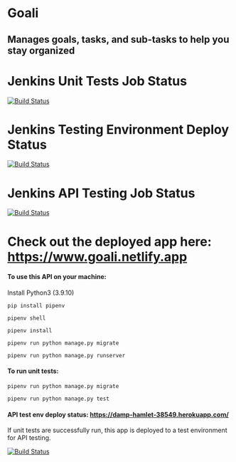 # Goali
## Manages goals, tasks, and sub-tasks to help you stay organized

# Jenkins Unit Tests Job Status

[![Build Status](https://2b59-199-101-192-89.ngrok.io/buildStatus/icon?job=goali_api_unit_tests)](https://2b59-199-101-192-89.ngrok.io/job/goali_api_unit_tests/)

# Jenkins Testing Environment Deploy Status

[![Build Status](https://2b59-199-101-192-89.ngrok.io/buildStatus/icon?job=deploy_goali_api_test_environment)](https://2b59-199-101-192-89.ngrok.io/job/deploy_goali_api_test_environment/)

# Jenkins API Testing Job Status

[![Build Status](https://2b59-199-101-192-89.ngrok.io/buildStatus/icon?job=goali_api_tests)](https://2b59-199-101-192-89.ngrok.io/job/goali_api_tests/)

# Check out the deployed app here: https://www.goali.netlify.app

#### To use this API on your machine:

Install Python3 (3.9.10)

`pip install pipenv`

`pipenv shell`

`pipenv install`

`pipenv run python manage.py migrate`

`pipenv run python manage.py runserver`

#### To run unit tests:

`pipenv run python manage.py migrate`

`pipenv run python manage.py test`

#### API test env deploy status: https://damp-hamlet-38549.herokuapp.com/

If unit tests are successfully run, this app is deployed to a test environment for API testing.

[![Build Status](https://ecb4-199-101-192-72.ngrok.io/buildStatus/icon?job=deploy_goali_api_test_environment)](https://ecb4-199-101-192-72.ngrok.io/job/deploy_goali_api_test_environment/)
